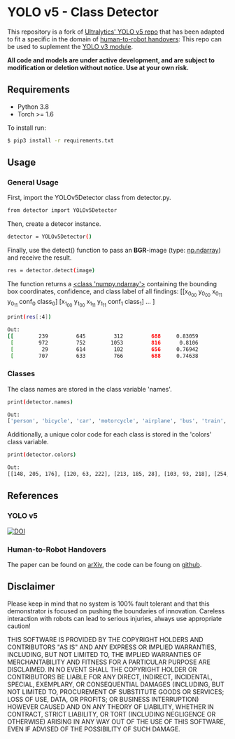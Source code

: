 # YOLO v5 - Class Detector

This repository is a fork of [Ultralytics' YOLO v5 repo](https://github.com/ultralytics/yolov5) that has been adapted to fit a specific in the domain of [human-to-robot handovers](https://patrosat.github.io/h2r_handovers/): This repo can be used to suplement the [YOLO v3 module](https://github.com/leggedrobotics/darknet_ros).

**All code and models are under active development, and are subject to modification or deletion without notice. Use at your own risk.**


## Requirements

* Python 3.8
* Torch >= 1.6

To install run:
```bash
$ pip3 install -r requirements.txt
```

## Usage

### General Usage

First, import the YOLOv5Detector class from detector.py.

```bash
from detector import YOLOv5Detector
```

Then, create a detecor instance.

```bash
detector = YOLOv5Detector()
```

Finally, use the detect() function to pass an **BGR**-image (type: [np.ndarray](https://numpy.org/doc/stable/reference/generated/numpy.ndarray.html)) and receive the result.

```bash
res = detector.detect(image)
```

The function returns a [<class 'numpy.ndarray'>](https://numpy.org/doc/stable/reference/generated/numpy.ndarray.html) containing the bounding box coordinates, confidence, and class label of all findings:
[[x<sub>0<sub>00</sub></sub> y<sub>0<sub>00</sub></sub> x<sub>0<sub>11</sub></sub> y<sub>0<sub>11</sub></sub> conf<sub>0</sub> class<sub>0</sub>] 
[x<sub>1<sub>00</sub></sub> y<sub>1<sub>00</sub></sub> x<sub>1<sub>11</sub></sub> y<sub>1<sub>11</sub></sub> conf<sub>1</sub> class<sub>1</sub>] 
... ]

```bash
print(res[:4])

Out:
[[        239         645         312         688     0.83059           41]
 [        972         752        1053         816      0.8106           41]
 [         29         614         102         656     0.76942           41]
 [        707         633         766         688     0.74638           41]]
 ```

### Classes

The class names are stored in the class variable 'names'.

```bash
print(detector.names)

Out:
['person', 'bicycle', 'car', 'motorcycle', 'airplane', 'bus', 'train', 'truck', 'boat', 'traffic light', 'fire hydrant', 'stop sign', 'parking meter', 'bench', 'bird', 'cat', 'dog', 'horse', 'sheep', 'cow', 'elephant', 'bear', 'zebra', 'giraffe', 'backpack', 'umbrella', 'handbag', 'tie', 'suitcase', 'frisbee', 'skis', 'snowboard', 'sports ball', 'kite', 'baseball bat', 'baseball glove', 'skateboard', 'surfboard', 'tennis racket', 'bottle', 'wine glass', 'cup', 'fork', 'knife', 'spoon', 'bowl', 'banana', 'apple', 'sandwich', 'orange', 'broccoli', 'carrot', 'hot dog', 'pizza', 'donut', 'cake', 'chair', 'couch', 'potted plant', 'bed', 'dining table', 'toilet', 'tv', 'laptop', 'mouse', 'remote', 'keyboard', 'cell phone', 'microwave', 'oven', 'toaster', 'sink', 'refrigerator', 'book', 'clock', 'vase', 'scissors', 'teddy bear', 'hair drier', 'toothbrush']
```

Additionally, a unique color code for each class is stored in the 'colors' class variable.

```bash
print(detector.colors)

Out:
[[148, 205, 176], [120, 63, 222], [213, 185, 28], [103, 93, 218], [254, 130, 216], [128, 56, 204], [24, 191, 182], [32, 153, 89], [131, 67, 139], [109, 16, 13], [245, 194, 16], [119, 247, 232], [28, 122, 248], [13, 254, 151], [145, 221, 131], [205, 31, 61], [120, 224, 12], [249, 207, 114], [20, 208, 148], [173, 2, 152], [49, 73, 96], [136, 52, 208], [65, 26, 165], [74, 123, 169], [72, 235, 64], [185, 46, 69], [235, 230, 35], [38, 162, 16], [194, 1, 155], [39, 35, 41], [177, 160, 133], [29, 11, 243], [66, 124, 188], [254, 196, 169], [30, 249, 51], [151, 80, 157], [104, 236, 102], [159, 202, 14], [162, 189, 168], [229, 123, 71], [166, 39, 122], [34, 24, 110], [63, 180, 115], [82, 13, 56], [11, 42, 185], [170, 112, 134], [168, 137, 214], [243, 182, 166], [107, 4, 16], [69, 1, 221], [51, 138, 225], [82, 57, 192], [94, 89, 128], [118, 205, 38], [243, 88, 207], [120, 50, 107], [59, 86, 173], [8, 238, 61], [164, 46, 34], [223, 36, 244], [100, 15, 167], [197, 203, 131], [85, 11, 204], [29, 85, 21], [33, 82, 46], [3, 48, 12], [158, 199, 207], [20, 167, 210], [217, 254, 73], [84, 154, 228], [235, 204, 220], [108, 120, 32], [49, 195, 236], [247, 249, 150], [107, 16, 219], [74, 240, 70], [236, 87, 72], [178, 104, 9], [24, 137, 117], [115, 132, 83]]

```


## References

### YOLO v5

[![DOI](https://zenodo.org/badge/264818686.svg)](https://zenodo.org/badge/latestdoi/264818686)

### Human-to-Robot Handovers 

The paper can be found on [arXiv](https://arxiv.org/abs/2006.01797), the code can be foung on [github](https://patrosat.github.io/h2r_handovers/).

## Disclaimer

Please keep in mind that no system is 100% fault tolerant and that this demonstrator is focused on pushing the boundaries of innovation. Careless interaction with robots can lead to serious injuries, always use appropriate caution!

THIS SOFTWARE IS PROVIDED BY THE COPYRIGHT HOLDERS AND CONTRIBUTORS "AS IS" AND ANY EXPRESS OR IMPLIED WARRANTIES, INCLUDING, BUT NOT LIMITED TO, THE IMPLIED WARRANTIES OF MERCHANTABILITY AND FITNESS FOR A PARTICULAR PURPOSE ARE DISCLAIMED. IN NO EVENT SHALL THE COPYRIGHT HOLDER OR CONTRIBUTORS BE LIABLE FOR ANY DIRECT, INDIRECT, INCIDENTAL, SPECIAL, EXEMPLARY, OR CONSEQUENTIAL DAMAGES (INCLUDING, BUT NOT LIMITED TO, PROCUREMENT OF SUBSTITUTE GOODS OR SERVICES; LOSS OF USE, DATA, OR PROFITS; OR BUSINESS INTERRUPTION) HOWEVER CAUSED AND ON ANY THEORY OF LIABILITY, WHETHER IN CONTRACT, STRICT LIABILITY, OR TORT (INCLUDING NEGLIGENCE OR OTHERWISE) ARISING IN ANY WAY OUT OF THE USE OF THIS SOFTWARE, EVEN IF ADVISED OF THE POSSIBILITY OF SUCH DAMAGE.